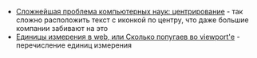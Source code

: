 - [Сложнейшая проблема компьютерных наук: центрирование](https://habr.com/ru/companies/ruvds/articles/810311/) - так сложно расположить текст с иконкой по центру, что даже большие компании забивают на это
- [Единицы измерения в web, или Сколько попугаев во viewport'е](https://habr.com/ru/companies/sberbank/articles/873982/) - перечисление единиц измерения
